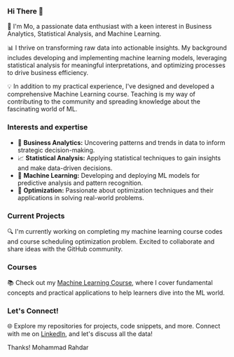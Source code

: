 ### Hi There 👋

🚀 I'm Mo, a passionate data enthusiast with a keen interest in Business Analytics, Statistical Analysis, and Machine Learning.

📊 I thrive on transforming raw data into actionable insights. My background includes developing and implementing machine learning models, leveraging statistical analysis for meaningful interpretations, and optimizing processes to drive business efficiency.

💡 In addition to my practical experience, I've designed and developed a comprehensive Machine Learning course. Teaching is my way of contributing to the community and spreading knowledge about the fascinating world of ML.

### Interests and expertise
- 👀 **Business Analytics:** Uncovering patterns and trends in data to inform strategic decision-making.  
- 📈 **Statistical Analysis:** Applying statistical techniques to gain insights and make data-driven decisions.
- 🧐 **Machine Learning:** Developing and deploying ML models for predictive analysis and pattern recognition.
- 🎯 **Optimization:** Passionate about optimization techniques and their applications in solving real-world problems.

### Current Projects

🔍 I'm currently working on completing my machine learning course codes and course scheduling optimization problem. Excited to collaborate and share ideas with the GitHub community.

### Courses

📚 Check out my [Machine Learning Course](https://github.com/mo-rahdar/Machine_Learning_Course), where I cover fundamental concepts and practical applications to help learners dive into the ML world.

### Let's Connect!

🌐 Explore my repositories for projects, code snippets, and more. Connect with me on [LinkedIn](https://www.linkedin.com/in/rahdar/), and let's discuss all the data!

Thanks!
Mohammad Rahdar
